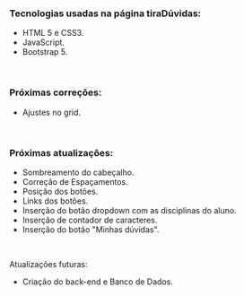### Tecnologias usadas na página tiraDúvidas:
*  HTML 5 e CSS3.
*  JavaScript.
* Bootstrap 5.

</br>

### Próximas correções:
* Ajustes no grid.

</br>

### Próximas atualizações:
* Sombreamento do cabeçalho.
* Correção de Espaçamentos.
* Posição dos botões.
* Links dos botões.
* Inserção do botão dropdown com as disciplinas do aluno. 
* Inserção de contador de caracteres.
* Inserção do botão "Minhas dúvidas".


</br>

Atualizações futuras:
- Criação do back-end e Banco de Dados.